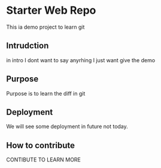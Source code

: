 # Starter Web Repo
This ia demo project to learn git
## Intrudction
in intro I dont want to say anyrhing I just want give the demo
## Purpose
Purpose is to learn the diff in git
## Deployment
We will see some deployment in future not today.
## How to contribute
CONTIBUTE TO LEARN MORE